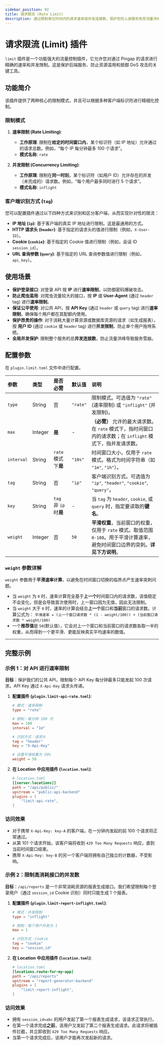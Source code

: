 ```yaml
---
sidebar_position: 92
title: 请求限流 (Rate Limit)
description: 通过限制单位时间内的请求速率或并发连接数，保护您的上游服务免受流量洪峰和恶意攻击的影响，确保服务的稳定性和公平性。
---
```


# 请求限流 (Limit) 插件

`limit` 插件是一个功能强大的流量控制插件，它允许您对通过 Pingap 的请求进行精确的速率和并发限制。这是保护后端服务、防止资源滥用和抵御 DoS 攻击的关键工具。

## 功能简介

该插件提供了两种核心的限制模式，并且可以根据多种客户端标识符进行精细化控制。

### 限制模式

1.  **速率限制 (Rate Limiting)**:
    * **工作原理**: 限制在**给定的时间窗口内**，某个标识符（如 IP 地址）允许通过的请求总数。例如，“每个 IP 每分钟最多 100 个请求”。
    * **模式名称**: `rate`

2.  **并发限制 (Concurrency Limiting)**:
    * **工作原理**: 限制在**同一时刻**，某个标识符（如用户 ID）允许存在的并发（未完成的）请求数。例如，“每个用户最多同时进行 5 个请求”。
    * **模式名称**: `inflight`

### 客户端识别方式 (`tag`)

您可以配置插件通过以下四种方式来识别和区分客户端，从而实现针对性的限流：

* **IP 地址 (`ip`)**: 基于客户端的真实 IP 地址进行限制。这是最通用的方式。
* **HTTP 请求头 (`header`)**: 基于指定的请求头的值进行限制（例如，`X-User-ID`）。
* **Cookie (`cookie`)**: 基于指定的 Cookie 值进行限制（例如，会话 ID `session_id`）。
* **URL 查询参数 (`query`)**: 基于指定的 URL 查询参数值进行限制（例如，`api_key`）。

## 使用场景

* **保护登录接口**: 对登录 API 按 **IP** 进行**速率限制**，以防御密码爆破攻击。
* **防止爬虫滥用**: 对爬虫流量较大的接口，按 **IP** 或 **User-Agent** (通过 `header` tag) 进行**速率限制**。
* **保证公平使用**: 对公共 API，按 **API Key** (通过 `header` 或 `query` tag) 进行**速率限制**，确保每个用户都在其配额内使用。
* **保护昂贵的操作**: 对于消耗大量计算资源或数据库资源的请求（如生成报表），按 **用户 ID** (通过 `cookie` 或 `header` tag) 进行**并发限制**，防止单个用户拖垮系统。
* **全局并发保护**: 限制整个服务的总**并发连接数**，防止流量洪峰导致服务雪崩。

## 配置参数

在 `plugin.limit.toml` 文件中进行配置。

| 参数       | 类型    | 是否必需               | 默认值   | 说明                                                                                                                             |
| :--------- | :------ | :--------------------- | :------- | :------------------------------------------------------------------------------------------------------------------------------- |
| `type`     | String  | 否                     | `"rate"` | 限制模式。可选值为 `"rate"` (速率限制) 或 `"inflight"` (并发限制)。                                                              |
| `max`      | Integer | **是**                 | -        | **（必需）** 允许的最大请求数。在 `rate` 模式下，指时间窗口内的请求数；在 `inflight` 模式下，指并发请求数。                      |
| `interval` | String  | `rate` 模式下**是**    | `"10s"`  | 时间窗口大小，仅用于 `rate` 模式。格式为时间字符串（如 `"1m"`, `"1h"`）。                                                        |
| `tag`      | String  | 否                     | `"ip"`   | 客户端识别方式。可选值为 `"ip"`, `"header"`, `"cookie"`, `"query"`。                                                             |
| `key`      | String  | `tag` 非 `ip` 时**是** | -        | 当 `tag` 为 `header`, `cookie`, 或 `query` 时，指定要读取的**键名**。                                                            |
| `weight`   | Integer | 否                     | `50`     | **平滑权重**，当前窗口的权重，仅用于 `rate` 模式。取值范围 `0-100`。用于平滑计算速率，避免时间窗口边界的突刺。**详见下方说明**。 |

### `weight` 参数详解

`weight` 参数用于**平滑速率计算**，以避免在时间窗口切换的临界点产生速率突刺问题。

* 当 `weight` 为 `0`  时，速率计算完全基于**上一个**时间窗口内的请求数，该值稳定不会变化，但是会导致首次使用时，上一窗口因为无值，因此无法限制。
* 当 `weight` 大于 `0` 时，速率的计算会结合**上一个**窗口和**当前**窗口的请求数。计算公式为：
  `平滑速率 = (上一个窗口请求数 * (1 - weight/100)) + (当前窗口请求数 * weight/100)`
* 一个**推荐值**是 `50`(默认值），它会对上一个窗口和当前窗口的请求数各取一半的权重，从而得到一个更平滑、更能反映真实平均速率的数值。


---

## 完整示例

### 示例 1：对 API 进行速率限制

**目标**：保护我们的公共 API，限制每个 API Key 每分钟最多只能发起 100 次请求。API Key 通过 `X-Api-Key` 请求头传递。

1.  **配置插件 (`plugin.limit-api-rate.toml`)**:
    ```toml
    # 模式：速率限制
    type = "rate"

    # 限制：每分钟 100 次
    max = 100
    interval = "1m"

    # 识别方式：请求头
    tag = "header"
    key = "X-Api-Key"

    # 设置平滑权重为 50%
    weight = 50
    ```

2.  **在 Location 中应用插件 (`location.toml`)**:
    ```toml
    # location.toml
    [[server.locations]]
    path = "/api/public/"
    upstream = "public-api-backend"
    plugins = [
        "limit-api-rate",
    ]
    ```

### 访问效果
* 对于携带 `X-Api-Key: key-A` 的客户端，在一分钟内发起的前 100 个请求将正常通过。
* 从第 101 个请求开始，该客户端将收到 `429 Too Many Requests` 响应，直到当前时间窗口结束。
* 携带 `X-Api-Key: key-B` 的另一个客户端将拥有自己独立的计数器，不受影响。

### 示例 2：限制高消耗接口的并发数

**目标**：`/api/reports` 是一个非常消耗资源的报表生成接口。我们希望限制每个登录用户（通过 `session_id` Cookie 识别）同时只能生成 1 个报表。

1.  **配置插件 (`plugin.limit-report-inflight.toml`)**:
    ```toml
    # 模式：并发限制
    type = "inflight"

    # 限制：每个用户并发为 1
    max = 1

    # 识别方式：Cookie
    tag = "cookie"
    key = "session_id"
    ```

2.  **在 Location 中应用插件 (`location.toml`)**:
    ```toml
    # location.toml
    [locations.route-for-my-app]
    path = "/api/reports"
    upstream = "report-generator-backend"
    plugins = [
        "limit-report-inflight",
    ]
    ```

### 访问效果
* 拥有 `session_id=abc` 的用户发起了第一个报表生成请求，该请求正常执行。
* 在第一个请求完成**之前**，该用户又发起了第二个报表生成请求。此请求将被插件拦截，并立即收到 `429 Too Many Requests` 响应。
* 当第一个请求完成后，该用户才能再次发起新的请求。